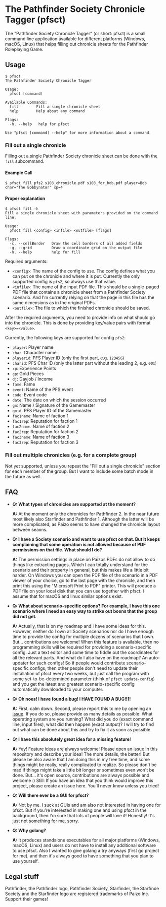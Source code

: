 # The Pathfinder Society Chronicle Tagger (pfsct)

The "Pathfinder Society Chronicle Tagger" (or short: pfsct) is a small
command line application available for different platforms (Windows,
macOS, Linux) that helps filling out chronicle sheets for the
Pathfinder Roleplaying Game.

## Usage

```
$ pfsct
The Pathfinder Society Chronicle Tagger

Usage:
  pfsct [command]

Available Commands:
  fill        Fill a single chronicle sheet
  help        Help about any command

Flags:
  -h, --help   help for pfsct

Use "pfsct [command] --help" for more information about a command.
```

### Fill out a single chronicle

Filling out a single Pathfinder Society chronicle sheet can be done with the `fill` subcommand.

#### Example Call
```
$ pfsct fill pfs2 s103_chronicle.pdf s103_for_bob.pdf player=Bob char="The Bobbynator" xp=4
```

#### Proper explanation

```
$ pfsct fill -h
Fill a single chronicle sheet with parameters provided on the command line.

Usage:
  pfsct fill <config> <infile> <outfile> [flags]

Flags:
  -c, --cellBorder   Draw the cell borders of all added fields
  -g, --grid         Draw a coordinate grid on the output file
  -h, --help         help for fill
```

Required arguments:
* `<config>`: The name of the config to use. The config defines what you can put on the chronicle and where it is put. Currently the only supported config is `pfs2`, so always use that value.
* `<infile>`: The name of the input PDF file. This should be a single-paged PDF file that contains a chronicle sheet from a Pathfinder Society scenario. And I'm currently relying on that the page in this file has the same dimensions as in the original PDFs.
* `<outfile>`: The file to which the finished chronicle should be saved.

After the required arguments, you need to provide info on what should go into the chronicle. This is done by providing key/value pairs with format `<key>=<value>`.

Currently, the following keys are supported for config `pfs2`:
* `player`: Player name
* `char`: Character name
* `playerid`: PFS Player ID (only the first part, e.g. `123456`)
* `charid`: PFS Char ID (only the latter part without the leading 2, e.g. `001`)
* `xp`: Experience Points
* `gp`: Gold Pieces
* `dj`: Dayjob / Income
* `fame`: Fame
* `event`: Name of the PFS event
* `code`: Event code
* `date`: The date on which the session occurred
* `gm`: Name / Signature of the Gamemaster
* `gmid`: PFS Player ID of the Gamemaster
* `fac1name`: Name of faction 1
* `fac1rep`: Reputation for faction 1
* `fac2name`: Name of faction 2
* `fac2rep`: Reputation for faction 2
* `fac3name`: Name of faction 3
* `fac3rep`: Reputation for faction 3

### Fill out multiple chronicles (e.g. for a complete group)

Not yet supported, unless you repeat the "Fill out a single chronicle" section for each member of the group. But I want to include some batch mode in the future as well.

## FAQ

* **Q: What types of chronicles are supported at the moment?**

  **A:** At the moment only the chronicles for Pathfinder 2. In the near future most likely also Starfinder and Pathfinder 1. Although the latter will be more complicated, as Paizo seems to have changed the chronicle layout between seaons.

* **Q: I have a Society scenario and want to use pfsct on that. But it keeps complaining that some operation is not allowed because of PDF permissions on that file. What should I do?**

  **A:** The permission settings in place on Paizos PDFs do not allow to do things like extracting pages. Which I can totally understand for the scenario and their property in general, but this makes life a little bit harder. On Windows you can open the PDF file of the scenario in a PDF viewer of your choice, go to the last page with the chronicle, and then print this using the "Microsoft Print to PDF" printer. This will produce a PDF file on your local disk that you can use together with pfsct. I assume that for macOS and linux similar options exist.

* **Q: What about scenario-specific options? For example, I have this one scenario where I need an easy way to strike out boons that the group did not get.**

  **A:** Actually, that is on my roadmap and I have some ideas for this. However, neither do I own all Society scenarios nor do I have enough time to provide the config for multiple dozens of scenarios that I own. But... contributions are welcome! When this feature is available, then no programming skills will be required for providing a scenario-specific config. Just a text editor and some time to fiddle out the coordinates for all the relevant parts. And what do I also have on the roadmap? An auto-updater for such configs! So if people would contribute scenario-specific configs, then other people don't need to update their installation of pfsct every two weeks, but just call the program with some yet-to-be-determined parameter (think of `pfsct update-config`) and you get the latest and greatest scenario-specific config automatically downloaded to your computer.

* **Q: Oh noes! I have found a bug! I HAVE FOUND A BUG!!1!**

  **A:** First, calm down. Second, please report this to me by opening an [issue](https://github.com/Blesmol/pfsct/issues). If you do so, please provide as many details as possible. What operating system are you running? What did you do (exact command line, input files), what did then happen (exact output)? I will try to find out what can be done about this and try to fix it as soon as possible.

* **Q: I have this absolutely great idea for a missing feature!**

  **A:** Yay! Feature ideas are always welcome! Please open an [issue](https://github.com/Blesmol/pfsct/issues) in this repository and describe your idea! The more details, the better! But please be also aware that I am doing this in my free time, and some things might be really, really complicated to realize. So please don't be mad if things might take a little bit longer or sometimes even won't be done. But... it's open source, contributions are always possible and welcome :) Still: If you have an idea that you think would improve this project, please create an issue here. You'll never know unless you tried!

* **Q: Will there ever be a GUI for pfsct?**

  **A:** Not by me. I suck at GUIs and am also not interested in having one for pfsct. But if you're interested in making one and using pfsct in the background, then I'm sure that lots of people will love it! Honestly! It's just not something for me, sorry.

* **Q: Why golang?**

  **A:** It produces standalone executables for all major platforms (Windows, macOS, Linux) and users do not have to install any additional software to use pfsct. Also I wanted to give golang a try anyways (first go project for me), and then it's always good to have something that you plan to use yourself.

## Legal stuff

Pathfinder, the Pathfinder logo, Pathfinder Society, Starfinder, the Starfinde Society and the Starfinder logo are registered trademarks of Paizo Inc. Support their games!
